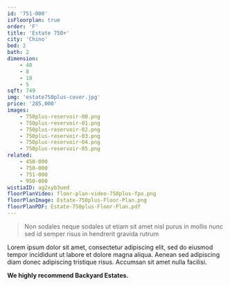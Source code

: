 ```yaml
---
id: '751-000'
isFloorplan: true
order: 'F'
title: 'Estate 750+'
city: 'Chino'
bed: 2
bath: 2
dimension:
    - 40
    - 8
    - 18
    - 5
sqft: 749
img: 'estate750plus-cover.jpg'
price: '285,000'
images:
    - 750plus-reservoir-00.png
    - 750plus-reservoir-01.png
    - 750plus-reservoir-02.png
    - 750plus-reservoir-03.png
    - 750plus-reservoir-04.png
    - 750plus-reservoir-05.png
related:
    - 450-000
    - 750-000
    - 751-000
    - 950-000
wistiaID: ag2xyb3ued
floorPlanVideo: floor-plan-video-750plus-fpo.png
floorPlanImage: Estate-750plus-Floor-Plan.png
floorPlanPDF: Estate-750plus-Floor-Plan.pdf
---
```


> Non sodales neque sodales ut etiam sit amet nisl purus in mollis nunc sed id semper risus in hendrerit gravida rutrum

Lorem ipsum dolor sit amet, consectetur adipiscing elit, sed do eiusmod tempor incididunt ut labore et dolore magna aliqua. Aenean sed adipiscing diam donec adipiscing tristique risus. Accumsan sit amet nulla facilisi.

**We highly recommend Backyard Estates.**
